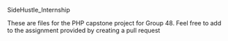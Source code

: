 SideHustle_Internship

These are files for the PHP capstone project for Group 48. Feel free to add to the assignment provided by creating a pull request
